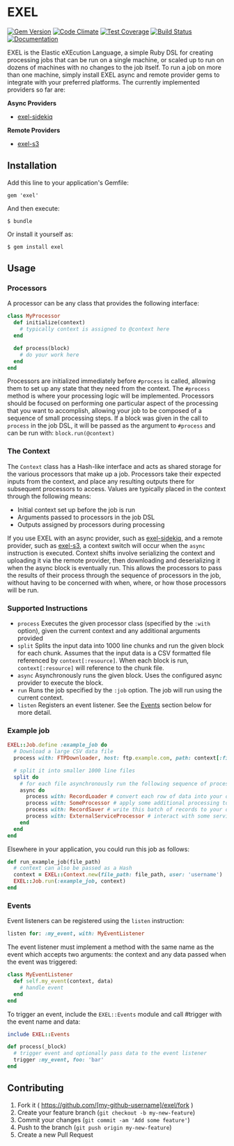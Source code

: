 # EXEL
[![Gem Version](https://badge.fury.io/rb/exel.svg)](https://badge.fury.io/rb/exel)
[![Code Climate](https://codeclimate.com/github/47colborne/exel/badges/gpa.svg)](https://codeclimate.com/github/47colborne/exel)
[![Test Coverage](https://codeclimate.com/github/47colborne/exel/badges/coverage.svg)](https://codeclimate.com/github/47colborne/exel/coverage)
[![Build Status](https://snap-ci.com/47colborne/exel/branch/master/build_image)](https://snap-ci.com/47colborne/exel/branch/master)
[![Documentation](http://img.shields.io/badge/docs-rdoc.info-blue.svg)](http://www.rubydoc.info/github/47colborne/exel/master)

EXEL is the Elastic eXEcution Language, a simple Ruby DSL for creating processing jobs that can be run on a single machine, or scaled up to run on dozens of machines with no changes to the job itself. To run a job on more than one machine, simply install EXEL async and remote provider gems to integrate with your preferred platforms. The currently implemented providers so far are:

**Async Providers**

* [exel-sidekiq](https://github.com/47colborne/exel-sidekiq)

**Remote Providers**

* [exel-s3](https://github.com/47colborne/exel-s3)

## Installation

Add this line to your application's Gemfile:

    gem 'exel'

And then execute:

    $ bundle

Or install it yourself as:

    $ gem install exel

## Usage

### Processors

A processor can be any class that provides the following interface:

```ruby
class MyProcessor
  def initialize(context)
    # typically context is assigned to @context here
  end

  def process(block)
    # do your work here
  end
end
```

Processors are initialized immediately before ```#process``` is called, allowing them to set up any state that they need from the context. The ```#process``` method is where your processing logic will be implemented. Processors should be focused on performing one particular aspect of the processing that you want to accomplish, allowing your job to be composed of a sequence of small processing steps. If a block was given in the call to ```process``` in the job DSL, it will be passed as the argument to ```#process``` and can be run with: ```block.run(@context)```

### The Context

The ```Context``` class has a Hash-like interface and acts as shared storage for the various processors that make up a job. Processors take their expected inputs from the context, and place any resulting outputs there for subsequent processors to access. Values are typically placed in the context through the following means:

* Initial context set up before the job is run
* Arguments passed to processors in the job DSL
* Outputs assigned by processors during processing

If you use EXEL with an async provider, such as [exel-sidekiq](https://github.com/47colborne/exel-sidekiq), and a remote provider, such as [exel-s3](https://github.com/47colborne/exel-s3), a context switch will occur when the ```async``` instruction is executed. Context shifts involve serializing the context and uploading it via the remote provider, then downloading and deserializing it when the async block is eventually run. This allows the processors to pass the results of their process through the sequence of processors in the job, without having to be concerned with when, where, or how those processors will be run.

### Supported Instructions

* ```process``` Executes the given processor class (specified by the ```:with``` option), given the current context and any additional arguments provided
* ```split``` Splits the input data into 1000 line chunks and run the given block for each chunk. Assumes that the input data is a CSV formatted file referenced by ```context[:resource]```. When each block is run, ```context[:resource]``` will reference to the chunk file.
* ```async``` Asynchronously runs the given block. Uses the configured async provider to execute the block.
* ```run``` Runs the job specified by the ```:job``` option. The job will run using the current context.
* ```listen``` Registers an event listener. See the [Events](#events) section below for more detail.

### Example job

```ruby
EXEL::Job.define :example_job do
  # Download a large CSV data file
  process with: FTPDownloader, host: ftp.example.com, path: context[:file_path]

  # split it into smaller 1000 line files
  split do
    # for each file asynchronously run the following sequence of processors
    async do  
      process with: RecordLoader # convert each row of data into your domain model
      process with: SomeProcessor # apply some additional processing to each record
      process with: RecordSaver # write this batch of records to your database
      process with: ExternalServiceProcessor # interact with some service, ex: updating a search index
    end
  end
end
```

Elsewhere in your application, you could run this job as follows:

```ruby
def run_example_job(file_path)
  # context can also be passed as a Hash
  context = EXEL::Context.new(file_path: file_path, user: 'username')
  EXEL::Job.run(:example_job, context)
end
```

### Events

Event listeners can be registered using the ```listen``` instruction:

```ruby
listen for: :my_event, with: MyEventListener
```

The event listener must implement a method with the same name as the event which accepts two arguments: the context and any data passed when the event was triggered:

```ruby
class MyEventListener
  def self.my_event(context, data)
    # handle event
  end
end
```

To trigger an event, include the ```EXEL::Events``` module and call #trigger with the event name and data:

```ruby
include EXEL::Events

def process(_block)
  # trigger event and optionally pass data to the event listener
  trigger :my_event, foo: 'bar'
end
```

## Contributing

1. Fork it ( https://github.com/[my-github-username]/exel/fork )
2. Create your feature branch (`git checkout -b my-new-feature`)
3. Commit your changes (`git commit -am 'Add some feature'`)
4. Push to the branch (`git push origin my-new-feature`)
5. Create a new Pull Request
